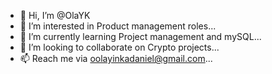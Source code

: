 - 👋 Hi, I’m @OlaYK
- 👀 I’m interested in Product management roles...
- 🌱 I’m currently learning Project management and mySQL...
- 💞️ I’m looking to collaborate on Crypto projects...
- 📫 Reach me via oolayinkadaniel@gmail.com...

<!---
OlaYK/OlaYK is a ✨ special ✨ repository because its `README.md` (this file) appears on your GitHub profile.
You can click the Preview link to take a look at your changes.
--->
